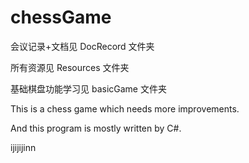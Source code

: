 ﻿chessGame
=========

会议记录+文档见 DocRecord 文件夹

所有资源见 Resources 文件夹

基础棋盘功能学习见 basicGame 文件夹


This is a chess game which needs more improvements.

And this program is mostly written by C#.


ijijijinn

